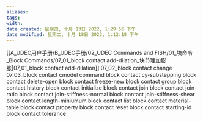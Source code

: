 ```yaml
---
aliases: 
tags: 
width:
date created: 星期四, 十月 13日 2022, 1:29:56 下午
date modified: 星期二, 十月 18日 2022, 1:12:18 下午
---
```

[[A_UDEC用户手册/B_UDEC手册/02_UDEC Commands and FISH/01_块命令_Block Commands/07_01_block contact add-dilation_块节理加膨胀|07_01_block contact add-dilation]]
07_02_block contact change
07_03_block contact cmodel command
block contact cy-substepping
block contact delete-open
block contact freeze-new
block contact group
block contact history
block contact initialize
block contact join
block contact join-ratio
block contact join-stiffness-normal
block contact join-stiffness-shear
block contact length-miniumum
block contact list
block contact material-table
block contact property
block contact reset
block contact starting-id
block contact tolerance